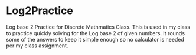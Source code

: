 # Log2Practice
Log base 2 Practice for Discrete Mathmatics Class. This is used in my class to practice quickly solving for the Log base 2 of given numbers. It rounds some of
the answers to keep it simple enough so no calculator is needed per my class assignment.
